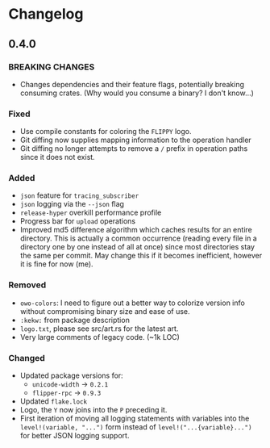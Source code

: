 # Changelog

## 0.4.0

### BREAKING CHANGES

- Changes dependencies and their feature flags, potentially breaking consuming
  crates. (Why would you consume a binary? I don't know...)

### Fixed

- Use compile constants for coloring the `FLIPPY` logo.
- Git diffing now supplies mapping information to the operation handler
- Git diffing no longer attempts to remove a `/` prefix in operation paths since
  it does not exist.

### Added

- `json` feature for `tracing_subscriber`
- `json` logging via the `--json` flag
- `release-hyper` overkill performance profile
- Progress bar for `upload` operations
- Improved md5 difference algorithm which caches results for an entire
  directory. This is actually a common occurrence (reading every file in a
  directory one by one instead of all at once) since most directories stay the
  same per commit. May change this if it becomes inefficient, however it is fine
  for now (me).

### Removed

- `owo-colors`: I need to figure out a better way to colorize version info
  without compromising binary size and ease of use.
- `:kekw:` from package description
- `logo.txt`, please see src/art.rs for the latest art.
- Very large comments of legacy code. (~1k LOC)

### Changed

- Updated package versions for:
  - `unicode-width` → `0.2.1`
  - `flipper-rpc` → `0.9.3`
- Updated `flake.lock`
- Logo, the `Y` now joins into the `P` preceding it.
- First iteration of moving all logging statements with variables into the
  `level!(variable, "...")` form instead of `level!("...{variable}...")` for
  better JSON logging support.
